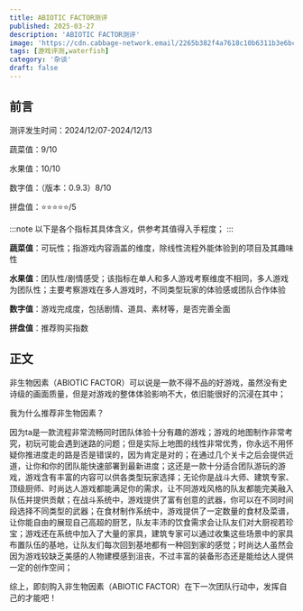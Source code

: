 ```yaml
---
title: ABIOTIC FACTOR测评
published: 2025-03-27
description: 'ABIOTIC FACTOR测评'
image: 'https://cdn.cabbage-network.email/2265b382f4a7618c10b6311b3e6bc57a.webp'
tags: [游戏评测,waterfish]
category: '杂谈'
draft: false 
---
```


## 前言

测评发生时间：2024/12/07-2024/12/13

蔬菜值：9/10

水果值：10/10

数字值：（版本：0.9.3）8/10

拼盘值：⭐️⭐️⭐️⭐️⭐️/5

:::note
以下是各个指标其具体含义，供参考其值得入手程度；
:::

**蔬菜值**：可玩性；指游戏内容涵盖的维度，除线性流程外能体验到的项目及其趣味性

**水果值**：团队性/剧情感受；该指标在单人和多人游戏考察维度不相同，多人游戏为团队性；主要考察游戏在多人游戏时，不同类型玩家的体验感或团队合作体验

**数字值**：游戏完成度，包括剧情、道具、素材等，是否完善全面

**拼盘值**：推荐购买指数

## 正文

非生物因素（ABIOTIC FACTOR）可以说是一款不得不品的好游戏，虽然没有史诗级的画面质量，但是对游戏的整体体验影响不大，依旧能很好的沉浸在其中；

我为什么推荐非生物因素？

因为ta是一款流程非常流畅同时团队体验十分有趣的游戏；游戏的地图制作非常考究，初玩可能会遇到迷路的问题；但是实际上地图的线性非常优秀，你永远不用怀疑你推进度走的路是否是错误的，因为肯定是对的；在通过几个关卡之后会提供近道，让你和你的团队能快速部署到最新进度；这还是一款十分适合团队游玩的游戏，游戏含有丰富的内容可以供各类型玩家选择；无论你是战斗大师、建筑专家、顶级厨师、时尚达人游戏都能满足你的需求，让不同游戏风格的队友都能完美融入队伍并提供贡献；在战斗系统中，游戏提供了富有创意的武器，你可以在不同时间段选择不同类型的武器；在食材制作系统中，游戏提供了一定数量的食材及菜谱，让你能自由的展现自己高超的厨艺，队友丰沛的饮食需求会让队友们对大厨视若珍宝；游戏还在系统中加入了大量的家具，建筑专家可以通过收集这些场景中的家具布置队伍的基地，让队友们每次回到基地都有一种回到家的感觉；时尚达人虽然会因为游戏较缺乏美感的人物建模感到沮丧，不过丰富的装备形态还是能给达人提供一定的创作空间；

综上，即刻购入非生物因素（ABIOTIC FACTOR）在下一次团队行动中，发挥自己的才能吧！
